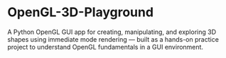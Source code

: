 # OpenGL-3D-Playground
 A Python OpenGL GUI app for creating, manipulating, and exploring 3D shapes using immediate mode rendering — built as a hands-on practice project to understand OpenGL fundamentals in a GUI environment. 
